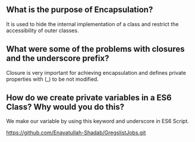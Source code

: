 ## What is the purpose of Encapsulation?
It is used to hide the internal implementation of a class and restrict the accessibility of outer classes.

## What were some of the problems with closures and the underscore prefix?
Closure is very important for achieving encapsulation and defines private properties with (_) to be not modified.

## How do we create private variables in a ES6 Class? Why would you do this?
We make our variable by using this keyword and underscore in ES6 Script.

https://github.com/Enayatullah-Shadab/GregslistJobs.git
